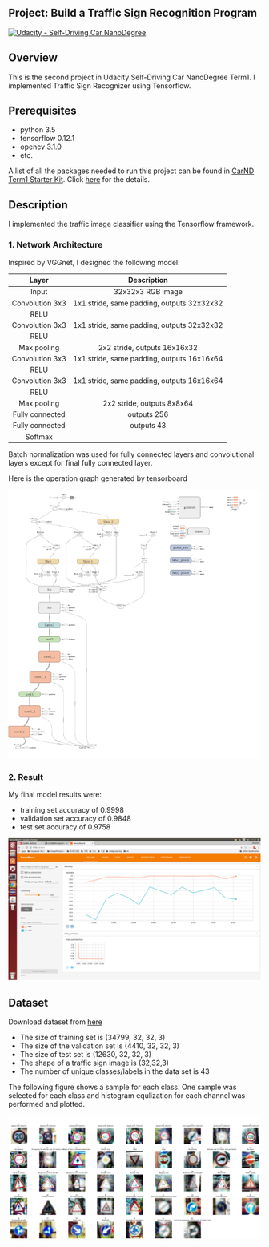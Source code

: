 ## Project: Build a Traffic Sign Recognition Program
[![Udacity - Self-Driving Car NanoDegree](https://s3.amazonaws.com/udacity-sdc/github/shield-carnd.svg)](http://www.udacity.com/drive)

[//]: # (Image References)

[rep-images]: ./images/images.png "rep"
[graph]: ./images/graph.png "graph"
[tensorboard]: ./images/tensorboard.png "tensorboard"

Overview
---
This is the second project in Udacity Self-Driving Car NanoDegree Term1. I implemented Traffic Sign Recognizer using Tensorflow.

Prerequisites
---

* python 3.5
* tensorflow 0.12.1
* opencv 3.1.0
* etc.

A list of all the packages needed to run this project can be found in [CarND Term1 Starter Kit](https://github.com/udacity/CarND-Term1-Starter-Kit). Click [here](https://github.com/udacity/CarND-Term1-Starter-Kit/blob/master/README.md) for the details.

Description
---

I implemented the traffic image classifier using the Tensorflow framework.


### 1. Network Architecture

Inspired by VGGnet, I designed the following model:

| Layer         		|     Description	        					| 
|:---------------------:|:---------------------------------------------:| 
| Input         		| 32x32x3 RGB image   							| 
| Convolution 3x3     	| 1x1 stride, same padding, outputs 32x32x32 	|
| RELU					|												|
| Convolution 3x3     	| 1x1 stride, same padding, outputs 32x32x32 	|
| RELU					|												|
| Max pooling	      	| 2x2 stride,  outputs 16x16x32 				|
| Convolution 3x3	    | 1x1 stride, same padding, outputs 16x16x64    |
| RELU					|												|
| Convolution 3x3	    | 1x1 stride, same padding, outputs 16x16x64    |
| RELU					|												|
| Max pooling	      	| 2x2 stride,  outputs 8x8x64 					|
| Fully connected		| outputs 256        							|
| Fully connected		| outputs 43        							|
| Softmax				|         										|


Batch normalization was used for fully connected layers and convolutional layers except for final fully connected layer.

Here is the operation graph generated by tensorboard

![alt text][graph]

### 2. Result

My final model results were:
* training set accuracy of 0.9998
* validation set accuracy of 0.9848
* test set accuracy of 0.9758

![alt text][tensorboard]


Dataset
---

Download dataset from [here](https://d17h27t6h515a5.cloudfront.net/topher/2017/February/5898cd6f_traffic-signs-data/traffic-signs-data.zip)

* The size of training set is (34799, 32, 32, 3)
* The size of the validation set is (4410, 32, 32, 3)
* The size of test set is (12630, 32, 32, 3)
* The shape of a traffic sign image is (32,32,3)
* The number of unique classes/labels in the data set is 43

The following figure shows a sample for each class. One sample was selected for each class and histogram equlization for each channel was performed and plotted.

![alt text][rep-images]

